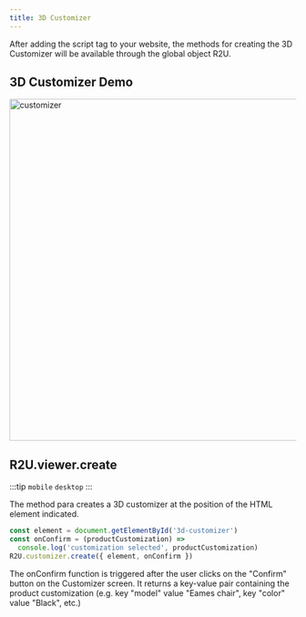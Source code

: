 ```yaml
---
title: 3D Customizer
---
```


After adding the script tag to your website, the methods for creating the 3D Customizer will be available through the global object R2U.

## 3D Customizer Demo
<div>
  <p float="left">
    <img src="https://storage.googleapis.com/r2u-sdk-bucket/documentation/customizer.gif" title="customizer" width="600"/>
  </p>

</div>

## R2U.viewer.create

:::tip `mobile` `desktop`
:::

The method para creates a 3D customizer at the position of the HTML element indicated.

```typescript
const element = document.getElementById('3d-customizer')
const onConfirm = (productCustomization) =>
  console.log('customization selected', productCustomization)
R2U.customizer.create({ element, onConfirm })
```

The onConfirm function is triggered after the user clicks on the "Confirm" button on the Customizer screen. It returns a key-value pair containing the product customization (e.g. key "model" value "Eames chair", key "color" value "Black", etc.)


